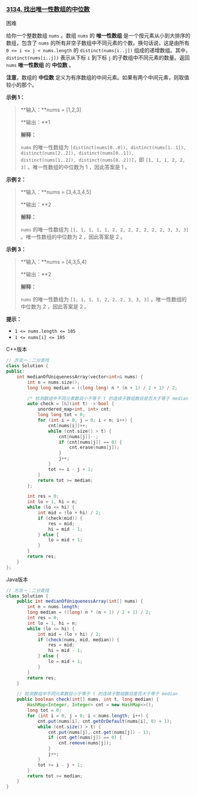 ### [3134. 找出唯一性数组的中位数](https://leetcode.cn/problems/find-the-median-of-the-uniqueness-array/)

困难

给你一个整数数组 `nums` 。数组 `nums` 的 **唯一性数组** 是一个按元素从小到大排序的数组，包含了 `nums` 的所有非空子数组中不同元素的个数。换句话说，这是由所有 `0 <= i <= j < nums.length` 的 `distinct(nums[i..j])` 组成的递增数组。其中，`distinct(nums[i..j])` 表示从下标 `i` 到下标 `j` 的子数组中不同元素的数量。返回 `nums` **唯一性数组** 的 **中位数** 。

**注意**，数组的 **中位数** 定义为有序数组的中间元素。如果有两个中间元素，则取值较小的那个。

**示例 1：**

> **输入：**nums = [1,2,3]
>
> **输出：**1
>
> **解释：**
>
> `nums` 的唯一性数组为 `[distinct(nums[0..0]), distinct(nums[1..1]), distinct(nums[2..2]), distinct(nums[0..1]), distinct(nums[1..2]), distinct(nums[0..2])]`，即 `[1, 1, 1, 2, 2, 3]` 。唯一性数组的中位数为 1 ，因此答案是 1 。

**示例 2：**

> **输入：**nums = [3,4,3,4,5]
>
> **输出：**2
>
> **解释：**
>
> `nums` 的唯一性数组为 `[1, 1, 1, 1, 1, 2, 2, 2, 2, 2, 2, 2, 3, 3, 3]` 。唯一性数组的中位数为 2 ，因此答案是 2 。

**示例 3：**

> **输入：**nums = [4,3,5,4]
>
> **输出：**2
>
> **解释：**
>
> `nums` 的唯一性数组为 `[1, 1, 1, 1, 2, 2, 2, 3, 3, 3]` 。唯一性数组的中位数为 2 ，因此答案是 2 。

**提示：**

- `1 <= nums.length <= 105`
- `1 <= nums[i] <= 105`

C++版本

```c++
// 方法一：二分查找
class Solution {
public:
    int medianOfUniquenessArray(vector<int>& nums) {
        int n = nums.size();
        long long median = ((long long) n * (n + 1) / 2 + 1) / 2;

        /* 检测数组中不同元素数目小于等于 t 的连续子数组数目是否大于等于 median */
        auto check = [&](int t) -> bool {
            unordered_map<int, int> cnt;
            long long tot = 0;
            for (int i = 0, j = 0; i < n; i++) {
                cnt[nums[i]]++;
                while (cnt.size() > t) {
                    cnt[nums[j]]--;
                    if (cnt[nums[j]] == 0) {
                        cnt.erase(nums[j]);
                    }
                    j++;
                }
                tot += i - j + 1;
            }
            return tot >= median;
        };

        int res = 0;
        int lo = 1, hi = n;
        while (lo <= hi) {
            int mid = (lo + hi) / 2;            
            if (check(mid)) {
                res = mid;
                hi = mid - 1;
            } else {
                lo = mid + 1;
            }
        }
        return res;
    }
};
```

Java版本

```java
// 方法一：二分查找
class Solution {
    public int medianOfUniquenessArray(int[] nums) {
        int n = nums.length;
        long median = ((long) n * (n + 1) / 2 + 1) / 2;
        int res = 0;
        int lo = 1, hi = n;
        while (lo <= hi) {
            int mid = (lo + hi) / 2;
            if (check(nums, mid, median)) {
                res = mid;
                hi = mid - 1;
            } else {
                lo = mid + 1;
            }
        }
        return res;
    }

    // 检测数组中不同元素数目小于等于 t 的连续子数组数目是否大于等于 median
    public boolean check(int[] nums, int t, long median) {
        HashMap<Integer, Integer> cnt = new HashMap<>();
        long tot = 0;
        for (int i = 0, j = 0; i < nums.length; i++) {
            cnt.put(nums[i], cnt.getOrDefault(nums[i], 0) + 1);
            while (cnt.size() > t) {
                cnt.put(nums[j], cnt.get(nums[j]) - 1);
                if (cnt.get(nums[j]) == 0) {
                    cnt.remove(nums[j]);
                }
                j++;
            }
            tot += i - j + 1;
        }
        return tot >= median;
    }
}
```

